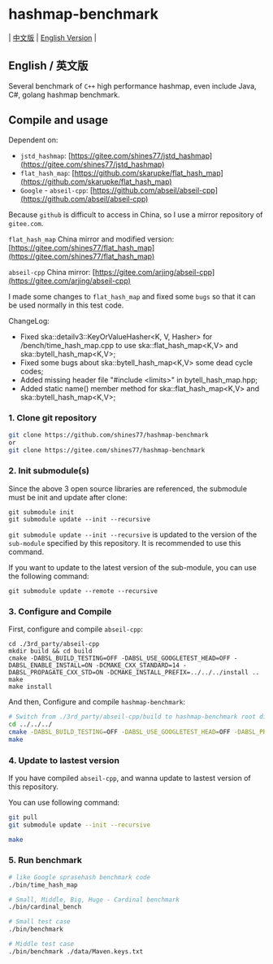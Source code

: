 # hashmap-benchmark

| [中文版](./README.md) | [English Version](./README.en.md) |

## English / 英文版

Several benchmark of `C++` high performance hashmap, even include Java, C#, golang hashmap benchmark.

## Compile and usage

Dependent on:

* `jstd_hashmap`: [https://gitee.com/shines77/jstd_hashmap](https://gitee.com/shines77/jstd_hashmap)
* `flat_hash_map`: [https://github.com/skarupke/flat_hash_map](https://github.com/skarupke/flat_hash_map)
* `Google` - `abseil-cpp`: [https://github.com/abseil/abseil-cpp](https://github.com/abseil/abseil-cpp)

Because `github` is difficult to access in China, so I use a mirror repository of `gitee.com`.

`flat_hash_map` China mirror and modified version: [https://gitee.com/shines77/flat_hash_map](https://gitee.com/shines77/flat_hash_map)

`abseil-cpp` China mirror: [https://gitee.com/arjing/abseil-cpp](https://gitee.com/arjing/abseil-cpp)

I made some changes to `flat_hash_map` and fixed some `bugs` so that it can be used normally in this test code.

ChangeLog:

* Fixed ska::detailv3::KeyOrValueHasher<K, V, Hasher> for /bench/time_hash_map.cpp to use ska::flat_hash_map<K,V> and ska::bytell_hash_map<K,V>;
* Fixed some bugs about ska::bytell_hash_map<K,V> some dead cycle codes;
* Added missing header file "#include \<limits\>" in bytell_hash_map.hpp;
* Added static name() member method for ska::flat_hash_map<K,V> and ska::bytell_hash_map<K,V>;

### 1. Clone git repository

```bash
git clone https://github.com/shines77/hashmap-benchmark
or
git clone https://gitee.com/shines77/hashmap-benchmark
```

### 2. Init submodule(s)

Since the above 3 open source libraries are referenced, the submodule must be init and update after clone:

```shell
git submodule init
git submodule update --init --recursive
```

`git submodule update --init --recursive` is updated to the version of the `sub-module` specified by this repository. It is recommended to use this command.

If you want to update to the latest version of the sub-module, you can use the following command:

```shell
git submodule update --remote --recursive
```

### 3. Configure and Compile

First, configure and compile `abseil-cpp`:

```shell
cd ./3rd_party/abseil-cpp
mkdir build && cd build
cmake -DABSL_BUILD_TESTING=OFF -DABSL_USE_GOOGLETEST_HEAD=OFF -DABSL_ENABLE_INSTALL=ON -DCMAKE_CXX_STANDARD=14 -DABSL_PROPAGATE_CXX_STD=ON -DCMAKE_INSTALL_PREFIX=../../../install ..
make
make install
```

And then, Configure and compile `hashmap-benchmark`:

```bash
# Switch from ./3rd_party/abseil-cpp/build to hashmap-benchmark root dir
cd ../../../
cmake -DABSL_BUILD_TESTING=OFF -DABSL_USE_GOOGLETEST_HEAD=OFF -DABSL_PROPAGATE_CXX_STD=ON -DCMAKE_PREFIX_PATH=./install .
make
```

### 4. Update to lastest version

If you have compiled `abseil-cpp`, and wanna update to lastest version of this repository.

You can use following command:

```bash
git pull
git submodule update --init --recursive

make
```

### 5. Run benchmark

```bash
# like Google sprasehash benchmark code
./bin/time_hash_map

# Small, Middle, Big, Huge - Cardinal benchmark
./bin/cardinal_bench

# Small test case
./bin/benchmark

# Middle test case
./bin/benchmark ./data/Maven.keys.txt
```
